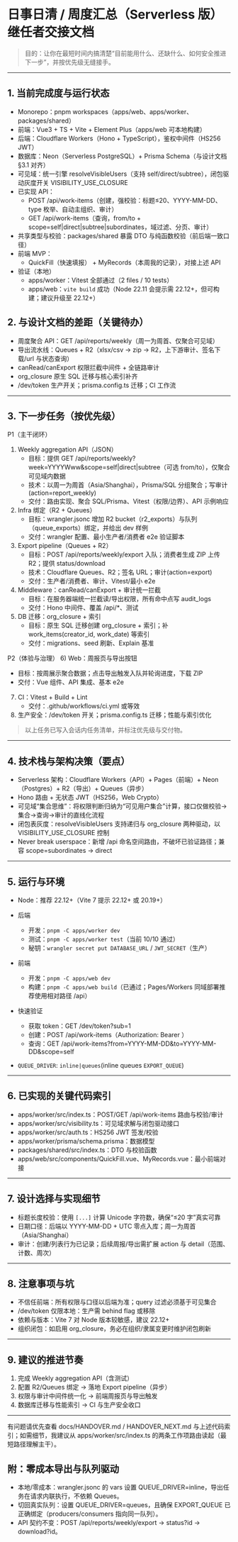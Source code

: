 # 日事日清 / 周度汇总（Serverless 版）继任者交接文档

> 目的：让你在最短时间内搞清楚“目前能用什么、还缺什么、如何安全推进下一步”，并按优先级无缝接手。

---

## 1. 当前完成度与运行状态
- Monorepo：pnpm workspaces（apps/web、apps/worker、packages/shared）
- 前端：Vue3 + TS + Vite + Element Plus（apps/web 可本地构建）
- 后端：Cloudflare Workers（Hono + TypeScript），鉴权中间件（HS256 JWT）
- 数据库：Neon（Serverless PostgreSQL）+ Prisma Schema（与设计文档 §3.1 对齐）
- 可见域：统一引擎 resolveVisibleUsers（支持 self/direct/subtree），闭包驱动灰度开关 VISIBILITY_USE_CLOSURE
- 已实现 API：
  - POST /api/work-items（创建，强校验：标题≤20、YYYY-MM-DD、type 枚举、自动主组织、审计）
  - GET /api/work-items（查询，from/to + scope=self|direct|subtree|subordinates，域过滤、分页、审计）
- 共享类型与校验：packages/shared 暴露 DTO 与纯函数校验（前后端一致口径）
- 前端 MVP：
  - QuickFill（快速填报） + MyRecords（本周我的记录），对接上述 API
- 验证（本地）
  - apps/worker：Vitest 全部通过（2 files / 10 tests）
  - apps/web：`vite build` 成功（Node 22.11 会提示需 22.12+，但可构建；建议升级至 22.12+）

## 2. 与设计文档的差距（关键待办）
- 周度聚合 API：GET /api/reports/weekly（周一为周首、仅聚合可见域）
- 导出流水线：Queues + R2（xlsx/csv → zip → R2，上下游审计、签名下载/url 与状态查询）
- canRead/canExport 权限拦截中间件 + 全链路审计
- org_closure 原生 SQL 迁移与核心索引补齐
- /dev/token 生产开关；prisma.config.ts 迁移；CI 工作流

---

## 3. 下一步任务（按优先级）
P1（主干闭环）
1) Weekly aggregation API（JSON）
   - 目标：提供 GET /api/reports/weekly?week=YYYYWww&scope=self|direct|subtree（可选 from/to），仅聚合可见域内数据
   - 技术：以周一为周首（Asia/Shanghai），Prisma/SQL 分组聚合；写审计(action=report_weekly)
   - 交付：路由实现、聚合 SQL/Prisma、Vitest（权限/边界）、API 示例响应
2) Infra 绑定（R2 + Queues）
   - 目标：wrangler.jsonc 增加 R2 bucket（r2_exports）与队列（queue_exports）绑定，并给出 dev 样例
   - 交付：wrangler 配置、最小生产者/消费者 e2e 验证脚本
3) Export pipeline（Queues + R2）
   - 目标：POST /api/reports/weekly/export 入队；消费者生成 ZIP 上传 R2；提供 status/download
   - 技术：Cloudflare Queues、R2；签名 URL；审计(action=export)
   - 交付：生产者/消费者、审计、Vitest/最小 e2e
4) Middleware：canRead/canExport + 审计统一拦截
   - 目标：在服务器端统一拦截读/导出权限，所有命中点写 audit_logs
   - 交付：Hono 中间件、覆盖 /api/*、测试
5) DB 迁移：org_closure + 索引
   - 目标：原生 SQL 迁移创建 org_closure + 索引；补 work_items(creator_id, work_date) 等索引
   - 交付：migrations、seed 刷新、Explain 基准

P2（体验与治理）
6) Web：周报页与导出按钮
   - 目标：按周展示聚合数据；点击导出触发入队并轮询进度，下载 ZIP
   - 交付：Vue 组件、API 集成、基本 e2e
7) CI：Vitest + Build + Lint
   - 交付：.github/workflows/ci.yml 或等效
8) 生产安全：/dev/token 开关；prisma.config.ts 迁移；性能与索引优化

> 以上任务已写入会话内任务清单，并标注优先级与交付物。

---

## 4. 技术栈与架构决策（要点）
- Serverless 架构：Cloudflare Workers（API）+ Pages（前端）+ Neon（Postgres）+ R2（导出）+ Queues（异步）
- Hono 路由 + 无状态 JWT（HS256，Web Crypto）
- 可见域“集合思维”：将权限判断归纳为“可见用户集合”计算，接口仅做校验→集合→查询→审计的直线化流程
- 闭包表灰度：resolveVisibleUsers 支持递归与 org_closure 两种驱动，以 VISIBILITY_USE_CLOSURE 控制
- Never break userspace：新增 /api 命名空间路由，不破坏已验证路径；兼容 scope=subordinates → direct

---

## 5. 运行与环境
- Node：推荐 22.12+（Vite 7 提示 22.12+ 或 20.19+）
- 后端
  - 开发：`pnpm -C apps/worker dev`
  - 测试：`pnpm -C apps/worker test`（当前 10/10 通过）
  - 秘钥：`wrangler secret put DATABASE_URL` / `JWT_SECRET`（生产）
- 前端
  - 开发：`pnpm -C apps/web dev`
  - 构建：`pnpm -C apps/web build`（已通过；Pages/Workers 同域部署推荐使用相对路径 /api）
- 快速验证
  - 获取 token：GET /dev/token?sub=1
  - 创建：POST /api/work-items（Authorization: Bearer <token>）
  - 查询：GET /api/work-items?from=YYYY-MM-DD&to=YYYY-MM-DD&scope=self

-         `QUEUE_DRIVER` : `inline|queues`          (              inline                   queues  `EXPORT_QUEUE`  )
---

## 6. 已实现的关键代码索引
- apps/worker/src/index.ts：POST/GET /api/work-items 路由与校验/审计
- apps/worker/src/visibility.ts：可见域求解与闭包驱动接口
- apps/worker/src/auth.ts：HS256 JWT 签发/校验
- apps/worker/prisma/schema.prisma：数据模型
- packages/shared/src/index.ts：DTO 与校验函数
- apps/web/src/components/QuickFill.vue、MyRecords.vue：最小前端对接

---

## 7. 设计选择与实现细节
- 标题长度校验：使用 `[...]` 计算 Unicode 字符数，确保“≤20 字”真实可靠
- 日期口径：后端以 YYYY-MM-DD + UTC 零点入库；周一为周首（Asia/Shanghai）
- 审计：创建/列表行为已记录；后续周报/导出需扩展 action 与 detail（范围、计数、周次）

---

## 8. 注意事项与坑
- 不信任前端：所有权限与口径以后端为准；query 过滤必须基于可见集合
- /dev/token 仅限本地：生产需 behind flag 或移除
- 依赖与版本：Vite 7 对 Node 版本较敏感，建议 22.12+
- 组织闭包：如启用 org_closure，务必在组织/隶属变更时维护闭包刷新

---

## 9. 建议的推进节奏
1) 完成 Weekly aggregation API（含测试）
2) 配置 R2/Queues 绑定 → 落地 Export pipeline（异步）
3) 权限与审计中间件统一化 → 前端周报页与导出触发
4) 数据库迁移与性能索引 → CI 与生产安全收口

---

有问题请优先查看 docs/HANDOVER.md / HANDOVER_NEXT.md 与上述代码索引；如需细节，我建议从 apps/worker/src/index.ts 的两条工作项路由读起（最短路径理解主干）。


## 附：零成本导出与队列驱动
- 本地/零成本：wrangler.jsonc 的 vars 设置 QUEUE_DRIVER=inline，导出任务在请求内联执行，不依赖 Queues。
- 切回真实队列：设置 QUEUE_DRIVER=queues，且确保 EXPORT_QUEUE 已正确绑定（producers/consumers 指向同一队列）。
- API 契约不变：POST /api/reports/weekly/export → status?id → download?id。

